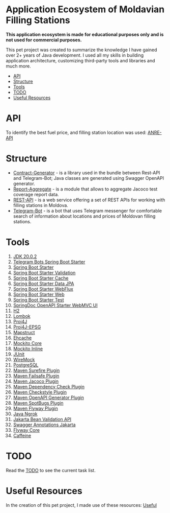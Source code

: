 # Application Ecosystem of Moldavian Filling Stations

<b>This application ecosystem is made for educational purposes only and is not used for commercial purposes.</b>

<p>This pet project was created to summarize the knowledge I have gained over 2+ years of Java development. I used all my skills 
in building application architecture, customizing third-party tools and libraries and much more.</p>

- [API](#api)
- [Structure](#structure)
- [Tools](#tools)
- [TODO](#todo)
- [Useful Resources](#useful-resources)

# API

To identify the best fuel price, and filling station location was used: [ANRE-API](https://api.iharta.md/anre/public/)

# Structure

- [Contract-Generator](/contract-generator) - is a library used in the bundle between Rest-API and Telegram-Bot; Java classes are
  generated using Swagger OpenAPI generator.
- [Report-Aggregate](/report-aggregate) - is a module that allows to aggregate Jacoco test coverage report data.
- [REST-API](/rest-api) - is a web service offering a set of REST APIs for working with filling stations in Moldova.
- [Telegram-Bot](/telegram-bot) - is a bot that uses Telegram messenger for comfortable search of information about locations and
  prices of Moldovan filling stations.

# Tools

1. [JDK 20.0.2](https://jdk.java.net/20/)
2. [Telegram Bots Spring Boot Starter](https://mvnrepository.com/artifact/org.telegram/telegrambots-spring-boot-starter)
3. [Spring Boot Starter](https://mvnrepository.com/artifact/org.springframework.boot/spring-boot-starter)
4. [Spring Boot Starter Validation](https://mvnrepository.com/artifact/org.springframework.boot/spring-boot-starter-validation)
5. [Spring Boot Starter Cache](https://mvnrepository.com/artifact/org.springframework.boot/spring-boot-starter-cache)
6. [Spring Boot Starter Data JPA](https://mvnrepository.com/artifact/org.springframework.boot/spring-boot-starter-data-jpa)
7. [Spring Boot Starter WebFlux](https://mvnrepository.com/artifact/org.springframework.boot/spring-boot-starter-webflux)
8. [Spring Boot Starter Web](https://mvnrepository.com/artifact/org.springframework.boot/spring-boot-starter-web)
9. [Spring Boot Starter Test](https://mvnrepository.com/artifact/org.springframework.boot/spring-boot-starter-test)
10. [SpringDoc OpenAPI Starter WebMVC UI](https://mvnrepository.com/artifact/org.springdoc/springdoc-openapi-starter-webmvc-ui)
11. [H2](https://mvnrepository.com/artifact/com.h2database/h2)
12. [Lombok](https://mvnrepository.com/artifact/org.projectlombok/lombok)
13. [Proj4J](https://mvnrepository.com/artifact/org.locationtech.proj4j/proj4j)
14. [Proj4J-EPSG](https://mvnrepository.com/artifact/org.locationtech.proj4j/proj4j-epsg)
15. [Mapstruct](https://mvnrepository.com/artifact/org.mapstruct/mapstruct)
16. [Ehcache](https://mvnrepository.com/artifact/org.ehcache/ehcache)
17. [Mockito Core](https://mvnrepository.com/artifact/org.mockito/mockito-core)
18. [Mockito Inline](https://mvnrepository.com/artifact/org.mockito/mockito-inline)
19. [JUnit](https://mvnrepository.com/artifact/org.junit.jupiter/junit-jupiter-api)
20. [WireMock](https://mvnrepository.com/artifact/com.github.tomakehurst/wiremock)
21. [PostgreSQL](https://mvnrepository.com/artifact/org.postgresql/postgresql)
22. [Maven Surefire Plugin](https://mvnrepository.com/artifact/org.apache.maven.plugins/maven-surefire-plugin)
23. [Maven Failsafe Plugin](https://mvnrepository.com/artifact/org.apache.maven.plugins/maven-failsafe-plugin)
24. [Maven Jacoco Plugin](https://mvnrepository.com/artifact/org.jacoco/jacoco-maven-plugin)
25. [Maven Dependency Check Plugin](https://mvnrepository.com/artifact/org.owasp/dependency-check-maven)
26. [Maven Checkstyle Plugin](https://mvnrepository.com/artifact/org.apache.maven.plugins/maven-checkstyle-plugin)
27. [Maven OpenAPI Generator Plugin](https://mvnrepository.com/artifact/org.openapitools/openapi-generator-maven-plugin)
28. [Maven SpotBugs Plugin](https://mvnrepository.com/artifact/com.github.spotbugs/spotbugs-maven-plugin)
29. [Maven Flyway Plugin](https://mvnrepository.com/artifact/org.flywaydb/flyway-maven-plugin)
30. [Java Ngrok](https://mvnrepository.com/artifact/com.github.alexdlaird/java-ngrok)
31. [Jakarta Bean Validation API](https://mvnrepository.com/artifact/jakarta.validation/jakarta.validation-api)
32. [Swagger Annotations Jakarta](https://mvnrepository.com/artifact/io.swagger.core.v3/swagger-annotations-jakarta)
33. [Flyway Core](https://mvnrepository.com/artifact/org.flywaydb/flyway-core)
34. [Caffeine](https://mvnrepository.com/artifact/com.github.ben-manes.caffeine/caffeine)

# TODO

Read the [TODO](TODO.md) to see the current task list.

# Useful Resources

In the creation of this pet project, I made use of these resources: [Useful](Useful.md)